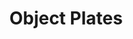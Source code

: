 ---
title: Object Plates
layout: table-of-contents
presentation: list
order: 319
contributor:
    - id: kit-bernal
outputs: none
toc: true
menu: true
linked_page: false
---